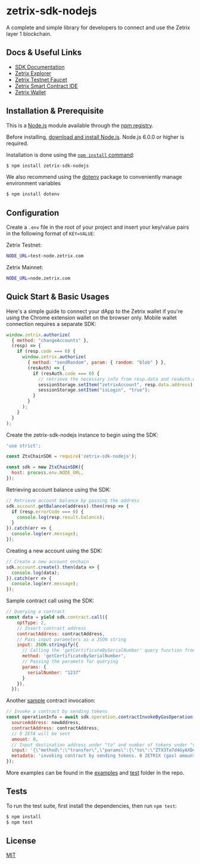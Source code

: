 zetrix-sdk-nodejs
=======
A complete and simple library for developers to connect and use the Zetrix layer 1 blockchain.

## Docs & Useful Links

  * [SDK Documentation](https://docs.zetrix.com/en/sdk/node.js)
  * [Zetrix Explorer](https://explorer.zetrix.com)
  * [Zetrix Testnet Faucet](https://faucet.zetrix.com)
  * [Zetrix Smart Contract IDE](https://ide.zetrix.com/)
  * [Zetrix Wallet](https://www.zetrix.com/zetrix-wallet/)


## Installation & Prerequisite

This is a [Node.js](https://nodejs.org/en/) module available through the
[npm registry](https://www.npmjs.com/).

Before installing, [download and install Node.js](https://nodejs.org/en/download/).
Node.js 6.0.0 or higher is required.

Installation is done using the
[`npm install` command](https://docs.npmjs.com/getting-started/installing-npm-packages-locally):

```bash
$ npm install zetrix-sdk-nodejs
```

We also recommend using the [dotenv](https://www.npmjs.com/package/dotenv) package to conveniently manage environment variables
```bash
$ npm install dotenv
```

## Configuration
Create a `.env` file in the root of your project and insert your key/value pairs in the following format of `KEY=VALUE`:

Zetrix Testnet:
```sh
NODE_URL=test-node.zetrix.com
```

Zetrix Mainnet:
```sh
NODE_URL=node.zetrix.com
```

## Quick Start & Basic Usages
Here's a simple guide to connect your dApp to the Zetrix wallet if you're using the Chrome extension wallet on the browser only. Mobile wallet connection requires a separate SDK:
```js
window.zetrix.authorize(
  { method: "changeAccounts" }, 
  (resp) => {
    if (resp.code === 0) {
      window.zetrix.authorize(
        { method: "sendRandom", param: { random: "blob" } }, 
        (resAuth) => {
          if (resAuth.code === 0) {
            // retrieve the necessary info from resp.data and resAuth.data to retrieve the address, signData & publicKey
            sessionStorage.setItem("zetrixAccount", resp.data.address);
            sessionStorage.setItem("isLogin", "true");
          }
        }
      );
    } 
  }
);
```
Create the zetrix-sdk-nodejs instance to begin using the SDK:

```js
'use strict';

const ZtxChainSDK = require('zetrix-sdk-nodejs');

const sdk = new ZtxChainSDK({
  host: process.env.NODE_URL,
});
```

Retrieving account balance using the SDK:
```js
// Retrieve account balance by passing the address
sdk.account.getBalance(address).then(resp => {
  if (resp.errorCode === 0) {
    console.log(resp.result.balance);
  }
}).catch(err => {
  console.log(err.message);
});
```

Creating a new account using the SDK:
```js
// Create a new account onchain
sdk.account.create().then(data => {
  console.log(data);
}).catch(err => {
  console.log(err.message);
});
```

Sample contract call using the SDK:
```js
// Querying a contract
const data = yield sdk.contract.call({
    optType: 2,
    // Insert contract address
    contractAddress: contractAddress, 
    // Pass input parameters as a JSON string
    input: JSON.stringify({
      // Calling the 'getCertificateBySerialNumber' query function from the smart contract
      method: 'getCertificateBySerialNumber',
      // Passing the paramets for querying
      params: {
        serialNumber: "1237"
      }
    }),
  });
```

Another [sample](https://github.com/Zetrix-Chain/zetrix-sdk-nodejs/blob/main/example/exchange.js#L621) contract invocation:
```js
// Invoke a contract by sending tokens
const operationInfo = await sdk.operation.contractInvokeByGasOperation({
  sourceAddress: newAddress,
  contractAddress: contractAddress,
  // 0 ZETA will be sent
  amount: 0,
  // Input destination address under "to" and number of tokens under "value"
  input: '{\"method\":\"transfer\",\"params\":{\"to\":\"ZTX3Ta7d4GyAXD41H2kFCTd2eXhDesM83rvC3\",\"value\":\"10000000\"}}',
  metadata: 'invoking contract by sending tokens. 0 ZETRIX (gas) amount is sent'
});
```

More examples can be found in the [examples](https://github.com/Zetrix-Chain/zetrix-sdk-nodejs/tree/main/example) and [test](https://github.com/Zetrix-Chain/zetrix-sdk-nodejs/tree/main/test) folder in the repo.


## Tests

  To run the test suite, first install the dependencies, then run `npm test`:

```bash
$ npm install
$ npm test
```

## License

  [MIT](LICENSE)
